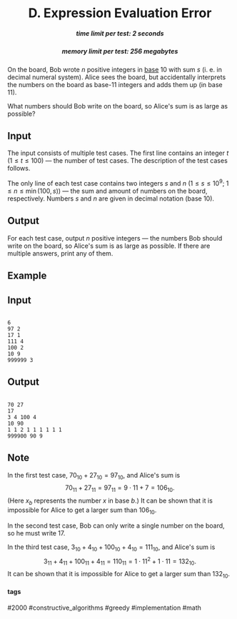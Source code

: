 <h1 style='text-align: center;'> D. Expression Evaluation Error</h1>

<h5 style='text-align: center;'>time limit per test: 2 seconds</h5>
<h5 style='text-align: center;'>memory limit per test: 256 megabytes</h5>

On the board, Bob wrote $n$ positive integers in [base](https://en.wikipedia.org/wiki/Positional_notation#Base_of_the_numeral_system) $10$ with sum $s$ (i. e. in decimal numeral system). Alice sees the board, but accidentally interprets the numbers on the board as base-$11$ integers and adds them up (in base $11$).

What numbers should Bob write on the board, so Alice's sum is as large as possible?

## Input

The input consists of multiple test cases. The first line contains an integer $t$ ($1 \leq t \leq 100$) — the number of test cases. The description of the test cases follows.

The only line of each test case contains two integers $s$ and $n$ ($1 \leq s \leq 10^9$; $1 \leq n \leq \min(100, s)$) — the sum and amount of numbers on the board, respectively. Numbers $s$ and $n$ are given in decimal notation (base $10$).

## Output

For each test case, output $n$ positive integers — the numbers Bob should write on the board, so Alice's sum is as large as possible. If there are multiple answers, print any of them.

## Example

## Input


```

6
97 2
17 1
111 4
100 2
10 9
999999 3

```
## Output


```

70 27 
17 
3 4 100 4
10 90
1 1 2 1 1 1 1 1 1 
999900 90 9

```
## Note

In the first test case, $70_{10} + 27_{10} = 97_{10}$, and Alice's sum is $$70_{11} + 27_{11} = 97_{11} = 9 \cdot 11 + 7 = 106_{10}.$$ (Here $x_b$ represents the number $x$ in base $b$.) It can be shown that it is impossible for Alice to get a larger sum than $106_{10}$.

In the second test case, Bob can only write a single number on the board, so he must write $17$.

In the third test case, $3_{10} + 4_{10} + 100_{10} + 4_{10} = 111_{10}$, and Alice's sum is $$3_{11} + 4_{11} + 100_{11} + 4_{11} = 110_{11} = 1 \cdot 11^2 + 1 \cdot 11 = 132_{10}.$$ It can be shown that it is impossible for Alice to get a larger sum than $132_{10}$.



#### tags 

#2000 #constructive_algorithms #greedy #implementation #math 